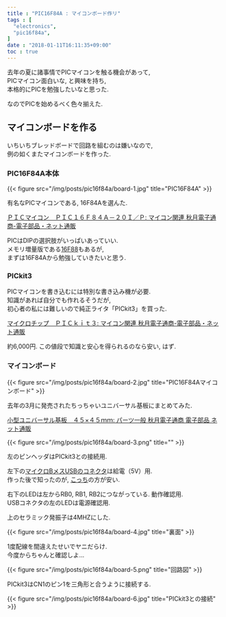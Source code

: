```yaml
---
title : "PIC16F84A : マイコンボード作リ"
tags : [
  "electronics",
  "pic16f84a",
]
date : "2018-01-11T16:11:35+09:00"
toc : true
---
```


去年の夏に諸事情でPICマイコンを触る機会があって,   
PICマイコン面白いな, と興味を持ち,   
本格的にPICを勉強したいなと思った.   
<!--more-->
なのでPICを始めるべく色々揃えた. 

## マイコンボードを作る

いちいちブレッドボードで回路を組むのは嫌いなので,   
例の如くまたマイコンボードを作った.   

### PIC16F84A本体

{{< figure src="/img/posts/pic16f84a/board-1.jpg" title="PIC16F84A" >}}

有名なPICマイコンである, 16F84Aを選んた.   

[ＰＩＣマイコン　ＰＩＣ１６Ｆ８４Ａ－２０Ｉ／Ｐ: マイコン関連 秋月電子通商-電子部品・ネット通販](http://akizukidenshi.com/catalog/g/gI-00097/)

PICはDIPの選択肢がいっぱいあっていい.   
メモリ増量版である[16F88](http://akizukidenshi.com/catalog/g/gI-00567/)もあるが,   
まずは16F84Aから勉強していきたいと思う. 

### PICkit3

PICマイコンを書き込むには特別な書き込み機が必要.   
知識があれば自分でも作れるそうだが,   
初心者の私には難しいので純正ライタ「PICkit3」を買った. 


[マイクロチップ　ＰＩＣｋｉｔ３: マイコン関連 秋月電子通商-電子部品・ネット通販](http://akizukidenshi.com/catalog/g/gM-03608)



約6,000円. この値段で知識と安心を得られるのなら安い, はず. 

### マイコンボード

{{< figure src="/img/posts/pic16f84a/board-2.jpg" title="PIC16F84Aマイコンボード" >}}

去年の3月に発売されたちっちゃいユニバーサル基板にまとめてみた. 

[小型ユニバーサル基板　４５×４５ｍｍ: パーツ一般 秋月電子通商 電子部品 ネット通販](http://akizukidenshi.com/catalog/g/gP-11735/)

{{< figure src="/img/posts/pic16f84a/board-3.png" title="" >}}

左のピンヘッダはPICkit3との接続用.   

左下の[マイクロBメスUSBのコネクタ](http://akizukidenshi.com/catalog/g/gK-06656/)は給電（5V）用.   
作った後で知ったのが, [こっち](http://akizukidenshi.com/catalog/g/gK-10972)の方が安い.   

右下のLEDは左からRB0, RB1, RB2につながっている. 動作確認用.   
USBコネクタの左のLEDは電源確認用. 

上のセラミック発振子は4MHZにした.  

{{< figure src="/img/posts/pic16f84a/board-4.jpg" title="裏面" >}}

 1度配線を間違えたせいでヤニだらけ.   
今度からちゃんと確認しよ...

{{< figure src="/img/posts/pic16f84a/board-5.png" title="回路図" >}}

PICkit3はCN1のピン1を三角形と合うように接続する. 

{{< figure src="/img/posts/pic16f84a/board-6.jpg" title="PICkit3との接続" >}}
